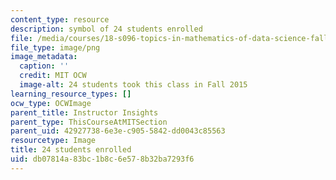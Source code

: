 ```yaml
---
content_type: resource
description: symbol of 24 students enrolled
file: /media/courses/18-s096-topics-in-mathematics-of-data-science-fall-2015/db07814a83bc1b8c6e578b32ba7293f6_24.png
file_type: image/png
image_metadata:
  caption: ''
  credit: MIT OCW
  image-alt: 24 students took this class in Fall 2015
learning_resource_types: []
ocw_type: OCWImage
parent_title: Instructor Insights
parent_type: ThisCourseAtMITSection
parent_uid: 42927738-6e3e-c905-5842-dd0043c85563
resourcetype: Image
title: 24 students enrolled
uid: db07814a-83bc-1b8c-6e57-8b32ba7293f6
---
```


